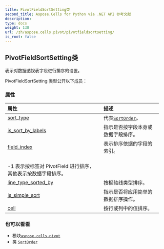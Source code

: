 ```yaml
---
title: PivotFieldSortSetting类
second_title: Aspose.Cells for Python via .NET API 参考文献
description:
type: docs
weight: 130
url: /zh/aspose.cells.pivot/pivotfieldsortsetting/
is_root: false
---
```

## PivotFieldSortSetting类
表示对数据透视表字段进行排序的设置。



PivotFieldSortSetting 类型公开以下成员：

### 属性
|属性|描述|
| :- | :- |
| [sort_type](/cells/python-net/zh/aspose.cells.pivot/pivotfieldsortsetting/sort_type) |代表[`SortOrder`](/cells/python-net/zh/aspose.cells/sortorder)。|
| [is_sort_by_labels](/cells/python-net/zh/aspose.cells.pivot/pivotfieldsortsetting/is_sort_by_labels) |指示是否按字段本身或数据字段排序。|
| [field_index](/cells/python-net/zh/aspose.cells.pivot/pivotfieldsortsetting/field_index) |表示排序依据的字段的索引。<br/> -1 表示按标签对 PivotField 进行排序，其他表示按数据字段排序。|
| [line_type_sorted_by](/cells/python-net/zh/aspose.cells.pivot/pivotfieldsortsetting/line_type_sorted_by) |按枢轴线类型排序。|
| [is_simple_sort](/cells/python-net/zh/aspose.cells.pivot/pivotfieldsortsetting/is_simple_sort) |指示是否将应用简单的数据排序操作。|
| [cell](/cells/python-net/zh/aspose.cells.pivot/pivotfieldsortsetting/cell) |按行或列中的值排序。|



### 也可以看看
* 模块[`aspose.cells.pivot`](..)
* 类 [`SortOrder`](/cells/python-net/zh/aspose.cells/sortorder)

